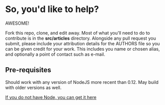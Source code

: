 # So, you'd like to help?
AWESOME!

Fork this repo, clone, and edit away. Most of what you'll need to do to
contribute is in the **src/articles** directory. Alongside any pull request you submit, please include your attribution details for the AUTHORS file so you can be given credit for your work. This includes you name or chosen alias, and optionally a point of contact such as e-mail.

## Pre-requisites
Should work with any version of NodeJS more recent than 0.12. May build with
older versions as well.

[If you do not have Node, you can get it here](https://nodejs.org/en/)
